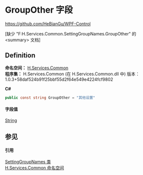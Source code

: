 # GroupOther 字段
https://github.com/HeBianGu/WPF-Control

\[缺少 "F:H.Services.Common.SettingGroupNames.GroupOther" 的 &lt;summary&gt; 文档\]



## Definition
**命名空间：** <a href="b9cdd84f-6623-a51a-f53b-465103ced202">H.Services.Common</a>  
**程序集：** H.Services.Common (在 H.Services.Common.dll 中) 版本：1.0.3+58daf524b91f25bbf55d2f64e549e4224fcf9802

**C#**
``` C#
public const string GroupOther = "其他设置"
```



#### 字段值
<a href="https://learn.microsoft.com/dotnet/api/system.string" target="_blank" rel="noopener noreferrer">String</a>

## 参见


#### 引用
<a href="9f815f18-d6ab-8ce4-34ec-d0866cfa5186">SettingGroupNames 类</a>  
<a href="b9cdd84f-6623-a51a-f53b-465103ced202">H.Services.Common 命名空间</a>  
